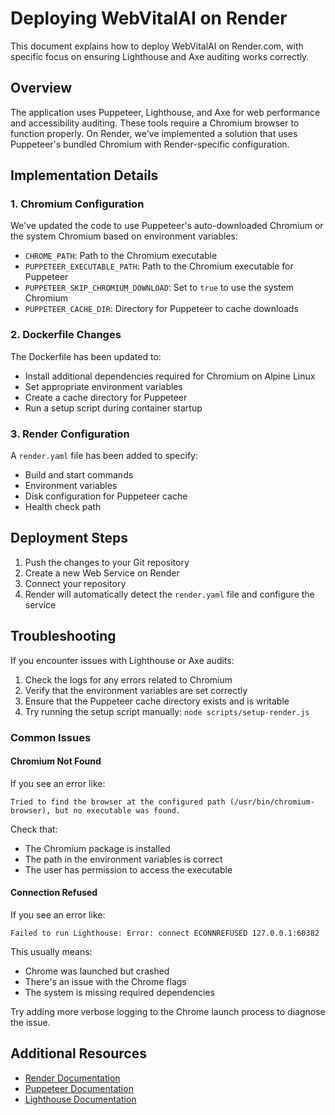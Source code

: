 # Deploying WebVitalAI on Render

This document explains how to deploy WebVitalAI on Render.com, with specific focus on ensuring Lighthouse and Axe auditing works correctly.

## Overview

The application uses Puppeteer, Lighthouse, and Axe for web performance and accessibility auditing. These tools require a Chromium browser to function properly. On Render, we've implemented a solution that uses Puppeteer's bundled Chromium with Render-specific configuration.

## Implementation Details

### 1. Chromium Configuration

We've updated the code to use Puppeteer's auto-downloaded Chromium or the system Chromium based on environment variables:

- `CHROME_PATH`: Path to the Chromium executable
- `PUPPETEER_EXECUTABLE_PATH`: Path to the Chromium executable for Puppeteer
- `PUPPETEER_SKIP_CHROMIUM_DOWNLOAD`: Set to `true` to use the system Chromium
- `PUPPETEER_CACHE_DIR`: Directory for Puppeteer to cache downloads

### 2. Dockerfile Changes

The Dockerfile has been updated to:

- Install additional dependencies required for Chromium on Alpine Linux
- Set appropriate environment variables
- Create a cache directory for Puppeteer
- Run a setup script during container startup

### 3. Render Configuration

A `render.yaml` file has been added to specify:

- Build and start commands
- Environment variables
- Disk configuration for Puppeteer cache
- Health check path

## Deployment Steps

1. Push the changes to your Git repository
2. Create a new Web Service on Render
3. Connect your repository
4. Render will automatically detect the `render.yaml` file and configure the service

## Troubleshooting

If you encounter issues with Lighthouse or Axe audits:

1. Check the logs for any errors related to Chromium
2. Verify that the environment variables are set correctly
3. Ensure that the Puppeteer cache directory exists and is writable
4. Try running the setup script manually: `node scripts/setup-render.js`

### Common Issues

#### Chromium Not Found

If you see an error like:

```
Tried to find the browser at the configured path (/usr/bin/chromium-browser), but no executable was found.
```

Check that:
- The Chromium package is installed
- The path in the environment variables is correct
- The user has permission to access the executable

#### Connection Refused

If you see an error like:

```
Failed to run Lighthouse: Error: connect ECONNREFUSED 127.0.0.1:60382
```

This usually means:
- Chrome was launched but crashed
- There's an issue with the Chrome flags
- The system is missing required dependencies

Try adding more verbose logging to the Chrome launch process to diagnose the issue.

## Additional Resources

- [Render Documentation](https://render.com/docs)
- [Puppeteer Documentation](https://pptr.dev/)
- [Lighthouse Documentation](https://developers.google.com/web/tools/lighthouse)